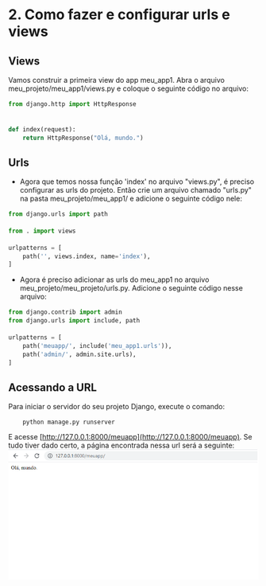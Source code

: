 # 2. Como fazer e configurar urls e views

## Views

Vamos construir a primeira view do app meu_app1. Abra o arquivo meu_projeto/meu_app1/views.py e coloque o seguinte código no arquivo:

```python
from django.http import HttpResponse


def index(request):
    return HttpResponse("Olá, mundo.")
```

## Urls

- Agora que temos nossa função 'index' no arquivo "views.py", é preciso configurar as urls do projeto. Então crie um arquivo chamado "urls.py" na pasta meu_projeto/meu_app1/ e adicione o seguinte código nele:

```python
from django.urls import path

from . import views

urlpatterns = [
    path('', views.index, name='index'),
]
```

- Agora é preciso adicionar as urls do meu_app1 no arquivo meu_projeto/meu_projeto/urls.py. Adicione o seguinte código nesse arquivo:

```python
from django.contrib import admin
from django.urls import include, path

urlpatterns = [
    path('meuapp/', include('meu_app1.urls')),
    path('admin/', admin.site.urls),
]
```

## Acessando a URL

Para iniciar o servidor do seu projeto Django, execute o comando:

        python manage.py runserver

E acesse [http://127.0.0.1:8000/meuapp](http://127.0.0.1:8000/meuapp). Se tudo tiver dado certo, a página encontrada nessa url será a seguinte: 
![Django Success](https://github.com/nunescarol/es3/blob/main/imagens/django-view-meuapp.png?raw=true)